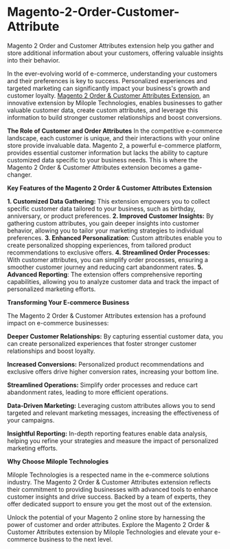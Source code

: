 # Magento-2-Order-Customer-Attribute
Magento 2 Order and Customer Attributes extension help you gather and store additional information about your customers, offering valuable insights into their behavior.

In the ever-evolving world of e-commerce, understanding your customers and their preferences is key to success. Personalized experiences and targeted marketing can significantly impact your business's growth and customer loyalty. [Magento 2 Order & Customer Attributes Extension](https://www.milople.com/magento-2-order-customer-attribute.html), an innovative extension by Milople Technologies, enables businesses to gather valuable customer data, create custom attributes, and leverage this information to build stronger customer relationships and boost conversions.

**The Role of Customer and Order Attributes**
In the competitive e-commerce landscape, each customer is unique, and their interactions with your online store provide invaluable data. Magento 2, a powerful e-commerce platform, provides essential customer information but lacks the ability to capture customized data specific to your business needs. This is where the Magento 2 Order & Customer Attributes extension becomes a game-changer.

**Key Features of the Magento 2 Order & Customer Attributes Extension**

**1. Customized Data Gathering:** This extension empowers you to collect specific customer data tailored to your business, such as birthday, anniversary, or product preferences.
**2. Improved Customer Insights:** By gathering custom attributes, you gain deeper insights into customer behavior, allowing you to tailor your marketing strategies to individual preferences.
**3. Enhanced Personalization**: Custom attributes enable you to create personalized shopping experiences, from tailored product recommendations to exclusive offers.
**4. Streamlined Order Processes:** With customer attributes, you can simplify order processes, ensuring a smoother customer journey and reducing cart abandonment rates.
**5. Advanced Reporting**: The extension offers comprehensive reporting capabilities, allowing you to analyze customer data and track the impact of personalized marketing efforts.

**Transforming Your E-commerce Business**

The Magento 2 Order & Customer Attributes extension has a profound impact on e-commerce businesses:

**Deeper Customer Relationships:** By capturing essential customer data, you can create personalized experiences that foster stronger customer relationships and boost loyalty.

**Increased Conversions:** Personalized product recommendations and exclusive offers drive higher conversion rates, increasing your bottom line.

**Streamlined Operations:** Simplify order processes and reduce cart abandonment rates, leading to more efficient operations.

**Data-Driven Marketing:** Leveraging custom attributes allows you to send targeted and relevant marketing messages, increasing the effectiveness of your campaigns.

**Insightful Reporting:** In-depth reporting features enable data analysis, helping you refine your strategies and measure the impact of personalized marketing efforts.

**Why Choose Milople Technologies**

Milople Technologies is a respected name in the e-commerce solutions industry. The Magento 2 Order & Customer Attributes extension reflects their commitment to providing businesses with advanced tools to enhance customer insights and drive success. Backed by a team of experts, they offer dedicated support to ensure you get the most out of the extension.

Unlock the potential of your Magento 2 online store by harnessing the power of customer and order attributes. Explore the Magento 2 Order & Customer Attributes extension by Milople Technologies and elevate your e-commerce business to the next level.
